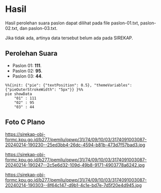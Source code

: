 # Hasil

Hasil perolehan suara paslon dapat dilihat pada file paslon-01.txt, paslon-02.txt, dan paslon-03.txt.

Jika tidak ada, artinya data tersebut belum ada pada SIREKAP.

## Perolehan Suara

 * Paslon 01: **111**.
 * Paslon 02: **95**.
 * Paslon 03: **44**.

```mermaid
%%{init: {"pie": {"textPosition": 0.5}, "themeVariables": {"pieOuterStrokeWidth": "5px"}} }%%
pie showData
    "01" : 111
    "02" : 95
    "03" : 44
```
## Foto C Plano

https://sirekap-obj-formc.kpu.go.id/b277/pemilu/ppwp/31/74/09/10/03/3174091003087-20240214-190230--25ed3bb4-26dc-4594-b81b-473d7f57bad3.jpg

https://sirekap-obj-formc.kpu.go.id/b277/pemilu/ppwp/31/74/09/10/03/3174091003087-20240214-190247--2c5e6d32-109d-49b8-9171-4903778a6242.jpg

https://sirekap-obj-formc.kpu.go.id/b277/pemilu/ppwp/31/74/09/10/03/3174091003087-20240214-190303--8f64c147-d9b1-4c1e-bd7e-7d5f20e4d945.jpg
